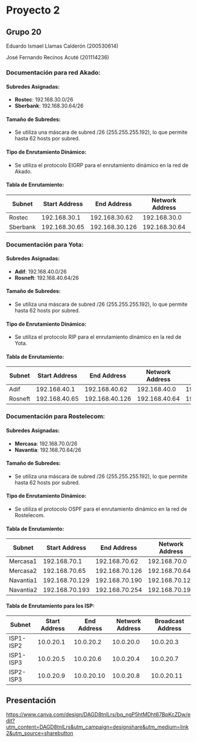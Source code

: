 # Proyecto 2
## Grupo 20
Eduardo Ismael Llamas Calderón (200530614)

José Fernando Recinos Acuté (201114236)


### Documentación para red Akado:

#### Subredes Asignadas:
- **Rostec**: 192.168.30.0/26
- **Sberbank**: 192.168.30.64/26

#### Tamaño de Subredes:
- Se utiliza una máscara de subred /26 (255.255.255.192), lo que permite hasta 62 hosts por subred.

#### Tipo de Enrutamiento Dinámico:
- Se utiliza el protocolo EIGRP para el enrutamiento dinámico en la red de Akado.

#### Tabla de Enrutamiento:
| Subnet    | Start Address   | End Address     | Network Address | Broadcast Address |
|-----------|-----------------|-----------------|-----------------|-------------------|
| Rostec    | 192.168.30.1    | 192.168.30.62   | 192.168.30.0    | 192.168.30.63     |
| Sberbank  | 192.168.30.65   | 192.168.30.126  | 192.168.30.64   | 192.168.30.127    |


### Documentación para Yota:

#### Subredes Asignadas:
- **Adif**: 192.168.40.0/26
- **Rosneft**: 192.168.40.64/26

#### Tamaño de Subredes:
- Se utiliza una máscara de subred /26 (255.255.255.192), lo que permite hasta 62 hosts por subred.

#### Tipo de Enrutamiento Dinámico:
- Se utiliza el protocolo RIP para el enrutamiento dinámico en la red de Yota.

#### Tabla de Enrutamiento:
| Subnet   | Start Address   | End Address     | Network Address | Broadcast Address |
|----------|-----------------|-----------------|-----------------|-------------------|
| Adif     | 192.168.40.1    | 192.168.40.62   | 192.168.40.0    | 192.168.40.63     |
| Rosneft  | 192.168.40.65   | 192.168.40.126  | 192.168.40.64   | 192.168.40.127    |


### Documentación para Rostelecom:

#### Subredes Asignadas:
- **Mercasa**: 192.168.70.0/26
- **Navantia**: 192.168.70.64/26

#### Tamaño de Subredes:
- Se utiliza una máscara de subred /26 (255.255.255.192), lo que permite hasta 62 hosts por subred.

#### Tipo de Enrutamiento Dinámico:
- Se utiliza el protocolo OSPF para el enrutamiento dinámico en la red de Rostelecom.

#### Tabla de Enrutamiento:
| Subnet    | Start Address   | End Address     | Network Address | Broadcast Address |
|-----------|-----------------|-----------------|-----------------|-------------------|
| Mercasa1  | 192.168.70.1    | 192.168.70.62   | 192.168.70.0    | 192.168.70.63     |
| Mercasa2  | 192.168.70.65   | 192.168.70.126  | 192.168.70.64   | 192.168.70.127    |
| Navantia1 | 192.168.70.129  | 192.168.70.190  | 192.168.70.128  | 192.168.70.191    |
| Navantia2 | 192.168.70.193  | 192.168.70.254  | 192.168.70.192  | 192.168.70.255    |




#### Tabla de Enrutamiento para los ISP:
| Subnet      | Start Address   | End Address     | Network Address | Broadcast Address |
|-------------|-----------------|-----------------|-----------------|-------------------|
| ISP1-ISP2   | 10.0.20.1       | 10.0.20.2       | 10.0.20.0       | 10.0.20.3         |
| ISP1-ISP3   | 10.0.20.5       | 10.0.20.6       | 10.0.20.4       | 10.0.20.7         |
| ISP2-ISP3   | 10.0.20.9       | 10.0.20.10      | 10.0.20.8       | 10.0.20.11        |


## Presentación

https://www.canva.com/design/DAGD8tnlLrs/bq_ngP5htMDht67BpKcZDw/edit?utm_content=DAGD8tnlLrs&utm_campaign=designshare&utm_medium=link2&utm_source=sharebutton